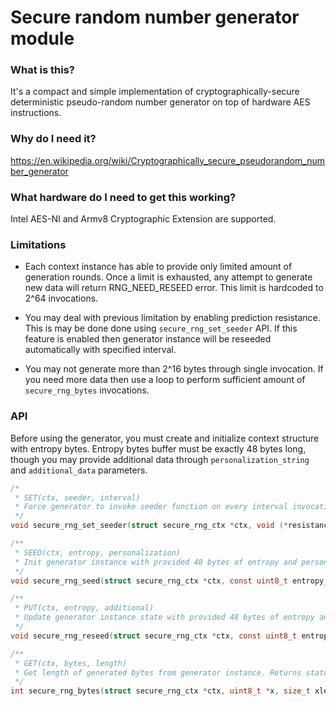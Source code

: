 # Secure random number generator module

### What is this?

It's a compact and simple implementation of cryptographically-secure deterministic pseudo-random number generator on top of hardware AES instructions.

### Why do I need it?

https://en.wikipedia.org/wiki/Cryptographically_secure_pseudorandom_number_generator

### What hardware do I need to get this working?

Intel AES-NI and Armv8 Cryptographic Extension are supported.

### Limitations

* Each context instance has able to provide only limited amount of generation rounds. Once a limit is exhausted, any attempt to generate new data will return RNG_NEED_RESEED error. This limit is hardcoded to 2^64 invocations.

* You may deal with previous limitation by enabling prediction resistance. This is may be done done using ```secure_rng_set_seeder``` API. If this feature is enabled then generator instance will be reseeded automatically with specified interval.

* You may not generate more than 2^16 bytes through single invocation. If you need more data then use a loop to perform sufficient amount of ```secure_rng_bytes``` invocations.

### API

Before using the generator, you must create and initialize context structure with entropy bytes. Entropy bytes buffer must be exactly 48 bytes long, though you may provide additional data through ```personalization_string``` and ```additional_data``` parameters.

```C
/*
 * SET(ctx, seeder, interval)
 * Force generator to invoke seeder function on every interval invocations of secure_rng_bytes.
 */
void secure_rng_set_seeder(struct secure_rng_ctx *ctx, void (*resistance_seeder_function)(uint8_t seed_out[48]), uint64_t reseed_interval);
```

```C
/**
 * SEED(ctx, entropy, personalization)
 * Init generator instance with provided 48 bytes of entropy and personalization id.
 */
void secure_rng_seed(struct secure_rng_ctx *ctx, const uint8_t entropy_input[48], const uint8_t *personalization_string, size_t personalization_len);
```

```C
/**
 * PUT(ctx, entropy, additional)
 * Update generator instance state with provided 48 bytes of entropy and additional data.
 */
void secure_rng_reseed(struct secure_rng_ctx *ctx, const uint8_t entropy_input[48], const uint8_t *additional_data, size_t additional_data_len);
```

```C
/**
 * GET(ctx, bytes, length)
 * Get length of generated bytes from generator instance. Returns status when completed.
 */
int secure_rng_bytes(struct secure_rng_ctx *ctx, uint8_t *x, size_t xlen);
```
